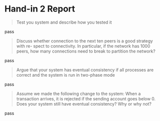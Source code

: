 # Hand-in 2 Report

> Test you system and describe how you tested it

pass

> Discuss whether connection to the next ten peers is a good strategy with re-
  spect to connectivity. In particular, if the network has 1000 peers, how many
  connections need to break to partition the network?

pass

> Argue that your system has eventual consistency if all processes are correct
  and the system is run in two-phase mode

pass

> Assume we made the following change to the system:
> When a transaction arrives, it is rejected if the sending account goes below 0. 
> Does your system still have eventual consistency? Why or why not?

pass